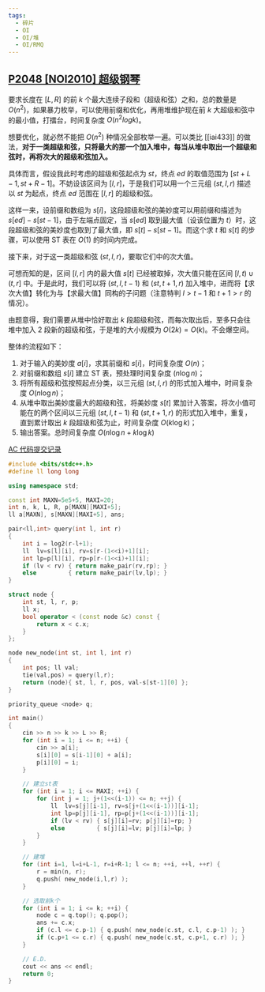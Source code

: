 ```yaml
---
tags:
  - 碎片
  - OI
  - OI/堆
  - OI/RMQ
---
```

## [P2048 [NOI2010] 超级钢琴](https://www.luogu.com.cn/problem/P2048)

要求长度在 $[L,R]$ 的前 $k$ 个最大连续子段和（超级和弦）之和，总的数量是 $O(n^2)$，如果暴力枚举，可以使用前缀和优化，再用堆维护现在前 $k$ 大超级和弦中的最小值，打擂台，时间复杂度 $O(n^2log k)$。

想要优化，就必然不能把 $O(n^2)$ 种情况全部枚举一遍。可以类比 [[iai433]] 的做法，**对于一类超级和弦，只将最大的那一个加入堆中，每当从堆中取出一个超级和弦时，再将次大的超级和弦加入。**

具体而言，假设我此时考虑的超级和弦起点为 $st$，终点 $ed$ 的取值范围为 $[st+L-1, st+R-1]$。不妨设该区间为 $[l,r]$，于是我们可以用一个三元组 $(st,l,r)$ 描述以 $st$ 为起点，终点 $ed$ 范围在 $[l,r]$ 的超级和弦。

这样一来，设前缀和数组为 $s[i]$，这段超级和弦的美妙度可以用前缀和描述为 $s[ed]-s[st-1]$，由于左端点固定，当 $s[ed]$ 取到最大值（设该位置为 $t$）时，这段超级和弦的美妙度也取到了最大值，即 $s[t]-s[st-1]$。而这个求 $t$ 和 $s[t]$ 的步骤，可以使用 ST 表在 $O(1)$ 的时间内完成。

接下来，对于这一类超级和弦 $(st,l,r)$，要取它们中的次大值。

可想而知的是，区间 $[l,r]$ 内的最大值 $s[t]$ 已经被取掉，次大值只能在区间 $[l,t)\cup(t,r]$ 中。于是此时，我们可以将 $(st,l,t-1)$ 和 $(st,t+1,r)$ 加入堆中，进而将【求次大值】转化为与【求最大值】同构的子问题（注意特判 $l>t-1$ 和 $t+1>r$ 的情况）。

由题意得，我们需要从堆中恰好取出 $k$ 段超级和弦，而每次取出后，至多只会往堆中加入 $2$ 段新的超级和弦，于是堆的大小规模为 $O(2k)=O(k)$。不会爆空间。

整体的流程如下：

1. 对于输入的美妙度 $a[i]$，求其前缀和 $s[i]$，时间复杂度 $O(n)$；
2. 对前缀和数组 $s[i]$ 建立 ST 表，预处理时间复杂度 $(n\log n)$；
3. 将所有超级和弦按照起点分类，以三元组 $(st,l,r)$ 的形式加入堆中，时间复杂度 $O(n \log n)$；
4. 从堆中取出美妙度最大的超级和弦，将美妙度 $s[t]$ 累加计入答案，将次小值可能在的两个区间以三元组 $(st,l,t-1)$ 和 $(st,t+1,r)$ 的形式加入堆中，重复，直到累计取出 $k$ 段超级和弦为止，时间复杂度 $O(k\log k)$；
5. 输出答案。总时间复杂度 $O(n\log n+k\log k)$

[AC 代码提交记录](https://www.luogu.com.cn/record/127474014)

```cpp
#include <bits/stdc++.h>
#define ll long long

using namespace std;

const int MAXN=5e5+5, MAXI=20;
int n, k, L, R, p[MAXN][MAXI+5];
ll a[MAXN], s[MAXN][MAXI+5], ans;

pair<ll,int> query(int l, int r)
{
	int i = log2(r-l+1);
	ll  lv=s[l][i], rv=s[r-(1<<i)+1][i];
	int lp=p[l][i], rp=p[r-(1<<i)+1][i];
	if (lv < rv) { return make_pair(rv,rp); }
	else         { return make_pair(lv,lp); }
}

struct node {
	int st, l, r, p;
	ll x;
	bool operator < (const node &c) const {
		return x < c.x;
	}
};

node new_node(int st, int l, int r)
{
	int pos; ll val;
	tie(val,pos) = query(l,r);
	return (node){ st, l, r, pos, val-s[st-1][0] };
}

priority_queue <node> q;

int main()
{
	cin >> n >> k >> L >> R;
	for (int i = 1; i <= n; ++i) {
		cin >> a[i];
		s[i][0] = s[i-1][0] + a[i];
		p[i][0] = i;
	}

	// 建立st表
	for (int i = 1; i <= MAXI; ++i) {
		for (int j = 1; j+(1<<(i-1)) <= n; ++j) {
			ll  lv=s[j][i-1], rv=s[j+(1<<(i-1))][i-1];
			int lp=p[j][i-1], rp=p[j+(1<<(i-1))][i-1];
			if (lv < rv) { s[j][i]=rv; p[j][i]=rp; }
			else         { s[j][i]=lv; p[j][i]=lp; }
		}
	}

	// 建堆
	for (int i=1, l=i+L-1, r=i+R-1; l <= n; ++i, ++l, ++r) {
		r = min(n, r);
		q.push( new_node(i,l,r) );
	}

	// 选取前k个
	for (int i = 1; i <= k; ++i) {
		node c = q.top(); q.pop();
		ans += c.x;
		if (c.l <= c.p-1) { q.push( new_node(c.st, c.l, c.p-1) ); }
		if (c.p+1 <= c.r) { q.push( new_node(c.st, c.p+1, c.r) ); }
	}

	// E.D.
	cout << ans << endl;
	return 0;
}
```